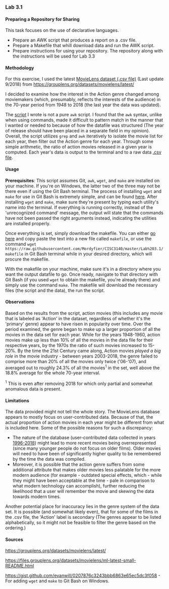 ### Lab 3.1

#### Preparing a Repository for Sharing

This task focuses on the use of declarative languages. 
* Prepare an AWK script that produces a report on a .csv file.
* Prepare a Makefile that whill download data and run the AWK script.
* Prepare instructions for using your repository. 
The repository along with the instructions will be used for Lab 3.3

#### Methodology

For this exercise, I used the latest [MovieLens dataset (.csv file)](https://github.com/Mordyfier/CISC3140/blob/master/Lab%202.2/movies.csv) (Last update 9/2018) from https://grouplens.org/datasets/movielens/latest/

I decided to examine how the interest in the Action genre changed among moviemakers (which, presumably, reflects the interests of the audience) in the 70-year period from 1948 to 2018 (the last year the data was updated).

The [script](https://github.com/Mordyfier/CISC3140/blob/master/Lab%202.2/script.sh) I wrote is not a pure `awk` script. I found that the `awk` syntax, unlike when using commands, made it difficult to pattern match in the manner that I wanted or needed to because of how the datafile was structured (The year of release should have been placed in a separate field in my opinion). Overall, the script utilizes `grep` and `awk` iteratively to isolate the movie list for each year, then filter out the Action genre for each year. Through some simple arithmetic, the ratio of action movies released in a given year is computed. Each year's data is output to the terminal and to a raw data [.csv file](https://github.com/Mordyfier/CISC3140/blob/master/Lab%202.2/actiondata.csv).

#### Usage

**Prerequisites**: This script assumes Git, `awk`, `wget`, and `make` are installed on your machine. If you're on Windows, the latter two of the three may not be there even if using the Git Bash terminal. The process of installing `wget` and `make` for use in Git Bash is extremely simple, and can be found [here](https://gist.github.com/evanwill/0207876c3243bbb6863e65ec5dc3f058). After installing `wget` and `make`, make sure they're present by typing each utility's name into the terminal. If everything is running correctly, instead of the 'unrecognized command' message, the output will state that the commands have not been passed the right arguments instead, indicating the utilities are installed properly.

Once everything is set, simply download the makefile. You can either [go here](https://raw.githubusercontent.com/Mordyfier/CISC3140/master/Lab%203.1/makefile) and copy paste the text into a new file called `makefile`, or use the command `wget https://raw.githubusercontent.com/Mordyfier/CISC3140/master/Lab%203.1/makefile` in Git Bash terminal while in your desired directory, which will procure the makefile. 

With the makefile on your machine, make sure it's in a directory where you want the output datafile to go. Once ready, navigate to that directory with Git Bash (if you used `wget` to obtain the makefile, you're already there) and simply use the command `make`. The makefile will download the necessary files (the script and the data), the run the script.


#### Observations
Based on the results from the script, action movies (this includes any movie that is labeled as 'Action' in the dataset, regardless of whether it's the 'primary' genre) appear to have risen in popularity over time. Over the period examined, the genre began to make up a larger proportion of all the movies in the data set for each year. While for the years 1948-1960, action movies make up less than 10% of all the movies in the data file for their respective years, by the 1970s the ratio of such movies increased to 15-20%. By the time the 21st Century came along, Action movies *played a big role* in the movie industry - between years 2003-2018, the genre failed to comprise more than 20% of all the movies only twice ('06-'07), and averaged out to roughly 24.3% of all the movies<sup>1</sup> in the set, well above the 18.8% average for the whole 70-year interval. 

<sup>1</sup> This is even after removing 2018 for which only partial and somewhat anomalous data is present.

#### Limitations
The data provided might not tell the whole story. The MovieLens database appears to mostly focus on user-contributed data. Because of that, the actual proportion of action movies in each year might be different from what is included here. Some of the possible reasons for such a discrepancy:
* The nature of the database (user-contributed data collected in years [1996-2018](https://files.grouplens.org/datasets/movielens/ml-latest-small-README.html)) might lead to more recent movies being overrepresented (since many younger people do not focus on older films). Older movies will need to have been of significantly higher quality to be remembered by the time the data was compiled.
* Moreover, it is possible that the action genre suffers from some additional attribute that makes older movies less palatable for the more modern audience (for example - outdated special effects, which - while they might have been acceptable at the time - pale in comparison to what modern technology can accomplish), further reducing the likelihood that a user will remember the movie and skewing the data towards modern times.

Another potential place for inaccuracy lies in the genre system of the data set. It is possible (and somewhat likely even), that for some of the films in the .csv file, the 'Action' label is secondary (The genres appear to be listed alphabetically, so it might not be feasible to filter the genre based on the ordering.) 

#### Sources
https://grouplens.org/datasets/movielens/latest/

https://files.grouplens.org/datasets/movielens/ml-latest-small-README.html

https://gist.github.com/evanwill/0207876c3243bbb6863e65ec5dc3f058 - For adding `wget` and `make` to Git Bash on Windows.
